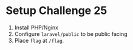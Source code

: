 # Setup Challenge 25

1. Install PHP/Nginx
2. Configure `laravel/public` to be public facing
3. Place `flag` at `/flag`.
